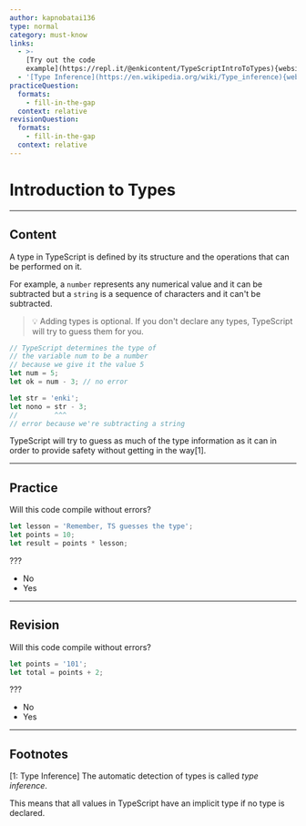 ```yaml
---
author: kapnobatai136
type: normal
category: must-know
links:
  - >-
    [Try out the code
    example](https://repl.it/@enkicontent/TypeScriptIntroToTypes){website}
  - '[Type Inference](https://en.wikipedia.org/wiki/Type_inference){website}'
practiceQuestion:
  formats:
    - fill-in-the-gap
  context: relative
revisionQuestion:
  formats:
    - fill-in-the-gap
  context: relative
---
```


# Introduction to Types


---

## Content

A type in TypeScript is defined by its structure and the operations that can be performed on it.

For example, a `number` represents any numerical value and it can be subtracted but a `string` is a sequence of characters and it can't be subtracted.

> 💡 Adding types is optional. If you don't declare any types, TypeScript will try to guess them for you.

```ts
// TypeScript determines the type of
// the variable num to be a number
// because we give it the value 5
let num = 5;
let ok = num - 3; // no error

let str = 'enki';
let nono = str - 3;
//         ^^^
// error because we're subtracting a string
```

TypeScript will try to guess as much of the type information as it can in order to provide safety without getting in the way[1].


---

## Practice

Will this code compile without errors?

```ts
let lesson = 'Remember, TS guesses the type';
let points = 10;
let result = points * lesson;
```

???

- No
- Yes


---

## Revision

Will this code compile without errors?

```ts
let points = '101';
let total = points + 2;
```

???

- No
- Yes


---

## Footnotes

[1: Type Inference]
The automatic detection of types is called *type inference*.

This means that all values in TypeScript have an implicit type if no type is declared.
